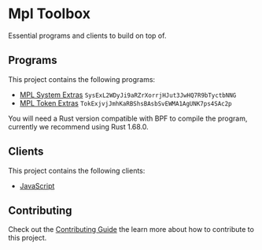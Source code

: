 # Mpl Toolbox

Essential programs and clients to build on top of.

## Programs

This project contains the following programs:

- [MPL System Extras](./programs/system-extras/README.md) `SysExL2WDyJi9aRZrXorrjHJut3JwHQ7R9bTyctbNNG`
- [MPL Token Extras](./programs/token-extras/README.md) `TokExjvjJmhKaRBShsBAsbSvEWMA1AgUNK7ps4SAc2p`

You will need a Rust version compatible with BPF to compile the program, currently we recommend using Rust 1.68.0.

## Clients

This project contains the following clients:

- [JavaScript](./clients/js/README.md)

## Contributing

Check out the [Contributing Guide](./CONTRIBUTING.md) the learn more about how to contribute to this project.
